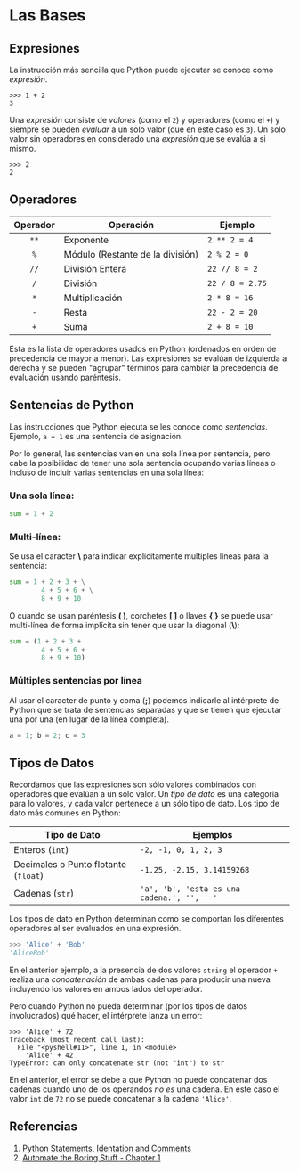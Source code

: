 # Las Bases

## Expresiones
La instrucción más sencilla que Python puede ejecutar se conoce como *expresión*. 
```
>>> 1 + 2
3
```
Una *expresión* consiste de *valores* (como el `2`) y operadores (como el `+`) y siempre se pueden *evaluar* a un solo valor (que en este caso es `3`). Un solo valor sin operadores en considerado una *expresión* que se evalúa a si mismo.
```
>>> 2
2
```

## Operadores
| Operador | Operación | Ejemplo |
| :------: | --------- | ------- |
| `**` | Exponente | `2 ** 2 = 4` |
| `%` | Módulo (Restante de la división) | `2 % 2 = 0` |
| `//` | División Entera | `22 // 8 = 2` |
| `/` | División | `22 / 8 = 2.75` |
| `*` | Multiplicación | `2 * 8 = 16` |
| `-` | Resta | `22 - 2 = 20` |
| `+` | Suma | `2 + 8 = 10` |

Esta es la lista de operadores usados en Python (ordenados en orden de precedencia de mayor a menor). Las expresiones se evalúan de izquierda a derecha y se pueden "agrupar" términos para cambiar la precedencia de evaluación usando paréntesis.

## Sentencias de Python
Las instrucciones que Python ejecuta se les conoce como *sentencias*. Ejemplo, `a = 1` es una sentencia de asignación.

Por lo general, las sentencias van en una sola línea por sentencia, pero cabe la posibilidad de tener una sola sentencia ocupando varias líneas o incluso de incluir varias sentencias en una sola línea:

### Una sola línea:
```python
sum = 1 + 2
```
### Multi-línea:

Se usa el caracter **\\** para indicar explícitamente multiples líneas para la sentencia:
```python
sum = 1 + 2 + 3 + \
        4 + 5 + 6 + \
        8 + 9 + 10
```
O cuando se usan paréntesis **( )**, corchetes **[ ]** o llaves **{ }** se puede usar multi-línea de forma implícita sin tener que usar la diagonal (**\\**):
```python
sum = (1 + 2 + 3 +
        4 + 5 + 6 +
        8 + 9 + 10)
```

### Múltiples sentencias por línea
Al usar el caracter de punto y coma (**;**) podemos indicarle al intérprete de Python que se trata de sentencias separadas y que se tienen que ejecutar una por una (en lugar de la línea completa). 
```python
a = 1; b = 2; c = 3
```

## Tipos de Datos
Recordamos que las expresiones son sólo valores combinados con operadores que evalúan a un sólo valor. Un *tipo de dato* es una categoría para lo valores, y cada valor pertenece a un sólo tipo de dato. Los tipo de dato más comunes en Python:

| Tipo de Dato | Ejemplos |
| ------------ | -------- |
| Enteros (`int`) | `-2, -1, 0, 1, 2, 3` |
| Decimales o Punto flotante (`float`) | `-1.25, -2.15, 3.14159268` |
| Cadenas (`str`) | `'a', 'b', 'esta es una cadena.', '', ' '` |

Los tipos de dato en Python determinan como se comportan los diferentes operadores al ser evaluados en una expresión. 
```python
>>> 'Alice' + 'Bob'
'AliceBob'
```
En el anterior ejemplo, a la presencia de dos valores `string` el operador `+` realiza una *concatenación* de ambas cadenas para producir una nueva incluyendo los valores en ambos lados del operador.

Pero cuando Python no pueda determinar (por los tipos de datos involucrados) qué hacer, el intérprete lanza un error:
```
>>> 'Alice' + 72
Traceback (most recent call last):
  File "<pyshell#11>", line 1, in <module>
    'Alice' + 42
TypeError: can only concatenate str (not "int") to str
```

En el anterior, el error se debe a que Python no puede concatenar dos cadenas cuando uno de los operandos _no es_ una cadena. En este caso el valor `int` de `72` no se puede concatenar a la cadena `'Alice'`.

## Referencias
1. [Python Statements, Identation and Comments](https://www.programiz.com/python-programming/statement-indentation-comments)
2. [Automate the Boring Stuff - Chapter 1](https://automatetheboringstuff.com/chapter1/)